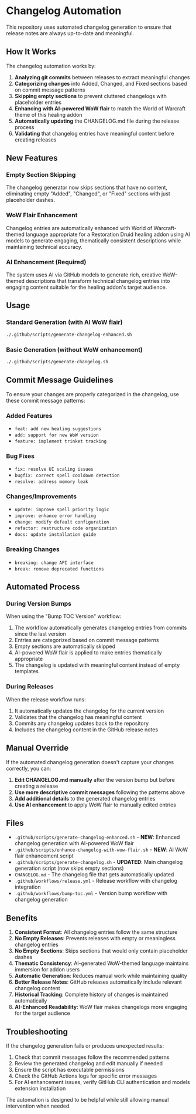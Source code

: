 # Changelog Automation

This repository uses automated changelog generation to ensure that release notes are always up-to-date and meaningful.

## How It Works

The changelog automation works by:

1. **Analyzing git commits** between releases to extract meaningful changes
2. **Categorizing changes** into Added, Changed, and Fixed sections based on commit message patterns
3. **Skipping empty sections** to prevent cluttered changelogs with placeholder entries
4. **Enhancing with AI-powered WoW flair** to match the World of Warcraft theme of this healing addon
5. **Automatically updating** the CHANGELOG.md file during the release process
6. **Validating** that changelog entries have meaningful content before creating releases

## New Features

### Empty Section Skipping
The changelog generator now skips sections that have no content, eliminating empty "Added", "Changed", or "Fixed" sections with just placeholder dashes.

### WoW Flair Enhancement
Changelog entries are automatically enhanced with World of Warcraft-themed language appropriate for a Restoration Druid healing addon using AI models to generate engaging, thematically consistent descriptions while maintaining technical accuracy.

### AI Enhancement (Required)
The system uses AI via GitHub models to generate rich, creative WoW-themed descriptions that transform technical changelog entries into engaging content suitable for the healing addon's target audience.

## Usage

### Standard Generation (with AI WoW flair)
```bash
./.github/scripts/generate-changelog-enhanced.sh
```

### Basic Generation (without WoW enhancement)
```bash
./.github/scripts/generate-changelog.sh
```

## Commit Message Guidelines

To ensure your changes are properly categorized in the changelog, use these commit message patterns:

### Added Features
- `feat: add new healing suggestions`
- `add: support for new WoW version`
- `feature: implement trinket tracking`

### Bug Fixes
- `fix: resolve UI scaling issues`
- `bugfix: correct spell cooldown detection`
- `resolve: address memory leak`

### Changes/Improvements
- `update: improve spell priority logic`
- `improve: enhance error handling`
- `change: modify default configuration`
- `refactor: restructure code organization`
- `docs: update installation guide`

### Breaking Changes
- `breaking: change API interface`
- `break: remove deprecated functions`

## Automated Process

### During Version Bumps
When using the "Bump TOC Version" workflow:
1. The workflow automatically generates changelog entries from commits since the last version
2. Entries are categorized based on commit message patterns
3. Empty sections are automatically skipped
4. AI-powered WoW flair is applied to make entries thematically appropriate
5. The changelog is updated with meaningful content instead of empty templates

### During Releases
When the release workflow runs:
1. It automatically updates the changelog for the current version
2. Validates that the changelog has meaningful content
3. Commits any changelog updates back to the repository
4. Includes the changelog content in the GitHub release notes

## Manual Override

If the automated changelog generation doesn't capture your changes correctly, you can:

1. **Edit CHANGELOG.md manually** after the version bump but before creating a release
2. **Use more descriptive commit messages** following the patterns above
3. **Add additional details** to the generated changelog entries
4. **Use AI enhancement** to apply WoW flair to manually edited entries

## Files

- `.github/scripts/generate-changelog-enhanced.sh` - **NEW**: Enhanced changelog generation with AI-powered WoW flair
- `.github/scripts/enhance-changelog-with-wow-flair.sh` - **NEW**: AI WoW flair enhancement script
- `.github/scripts/generate-changelog.sh` - **UPDATED**: Main changelog generation script (now skips empty sections)
- `CHANGELOG.md` - The changelog file that gets automatically updated
- `.github/workflows/release.yml` - Release workflow with changelog integration
- `.github/workflows/bump-toc.yml` - Version bump workflow with changelog generation

## Benefits

1. **Consistent Format**: All changelog entries follow the same structure
2. **No Empty Releases**: Prevents releases with empty or meaningless changelog entries
3. **No Empty Sections**: Skips sections that would only contain placeholder dashes
4. **Thematic Consistency**: AI-generated WoW-themed language maintains immersion for addon users
5. **Automatic Generation**: Reduces manual work while maintaining quality
6. **Better Release Notes**: GitHub releases automatically include relevant changelog content
7. **Historical Tracking**: Complete history of changes is maintained automatically
8. **AI-Enhanced Readability**: WoW flair makes changelogs more engaging for the target audience

## Troubleshooting

If the changelog generation fails or produces unexpected results:

1. Check that commit messages follow the recommended patterns
2. Review the generated changelog and edit manually if needed
3. Ensure the script has executable permissions
4. Check the GitHub Actions logs for specific error messages
5. For AI enhancement issues, verify GitHub CLI authentication and models extension installation

The automation is designed to be helpful while still allowing manual intervention when needed.